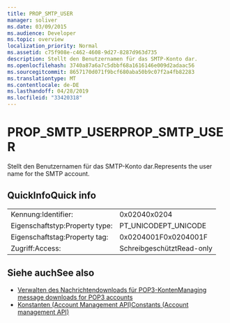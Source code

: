 ```yaml
---
title: PROP_SMTP_USER
manager: soliver
ms.date: 03/09/2015
ms.audience: Developer
ms.topic: overview
localization_priority: Normal
ms.assetid: c75f908e-c462-4608-9d27-8287d963d735
description: Stellt den Benutzernamen für das SMTP-Konto dar.
ms.openlocfilehash: 3740a87a6a7c5dbbf68a1616146e009d2adaac56
ms.sourcegitcommit: 8657170d071f9bcf680aba50b9c07f2a4fb82283
ms.translationtype: MT
ms.contentlocale: de-DE
ms.lasthandoff: 04/28/2019
ms.locfileid: "33420318"
---
```

# <a name="prop_smtp_user"></a><span data-ttu-id="d19d0-103">PROP_SMTP_USER</span><span class="sxs-lookup"><span data-stu-id="d19d0-103">PROP_SMTP_USER</span></span>

<span data-ttu-id="d19d0-104">Stellt den Benutzernamen für das SMTP-Konto dar.</span><span class="sxs-lookup"><span data-stu-id="d19d0-104">Represents the user name for the SMTP account.</span></span>
  
## <a name="quick-info"></a><span data-ttu-id="d19d0-105">QuickInfo</span><span class="sxs-lookup"><span data-stu-id="d19d0-105">Quick info</span></span>

|||
|:-----|:-----|
|<span data-ttu-id="d19d0-106">Kennung:</span><span class="sxs-lookup"><span data-stu-id="d19d0-106">Identifier:</span></span>  <br/> |<span data-ttu-id="d19d0-107">0x0204</span><span class="sxs-lookup"><span data-stu-id="d19d0-107">0x0204</span></span>  <br/> |
|<span data-ttu-id="d19d0-108">Eigenschaftstyp:</span><span class="sxs-lookup"><span data-stu-id="d19d0-108">Property type:</span></span>  <br/> |<span data-ttu-id="d19d0-109">PT_UNICODE</span><span class="sxs-lookup"><span data-stu-id="d19d0-109">PT_UNICODE</span></span>  <br/> |
|<span data-ttu-id="d19d0-110">Eigenschaftstag:</span><span class="sxs-lookup"><span data-stu-id="d19d0-110">Property tag:</span></span>  <br/> |<span data-ttu-id="d19d0-111">0x0204001F</span><span class="sxs-lookup"><span data-stu-id="d19d0-111">0x0204001F</span></span>  <br/> |
|<span data-ttu-id="d19d0-112">Zugriff:</span><span class="sxs-lookup"><span data-stu-id="d19d0-112">Access:</span></span>  <br/> |<span data-ttu-id="d19d0-113">Schreibgeschützt</span><span class="sxs-lookup"><span data-stu-id="d19d0-113">Read-only</span></span>  <br/> |
   
## <a name="see-also"></a><span data-ttu-id="d19d0-114">Siehe auch</span><span class="sxs-lookup"><span data-stu-id="d19d0-114">See also</span></span>

- [<span data-ttu-id="d19d0-115">Verwalten des Nachrichtendownloads für POP3-Konten</span><span class="sxs-lookup"><span data-stu-id="d19d0-115">Managing message downloads for POP3 accounts</span></span>](managing-message-downloads-for-pop3-accounts.md)
- [<span data-ttu-id="d19d0-116">Konstanten (Account Management API)</span><span class="sxs-lookup"><span data-stu-id="d19d0-116">Constants (Account management API)</span></span>](constants-account-management-api.md)


